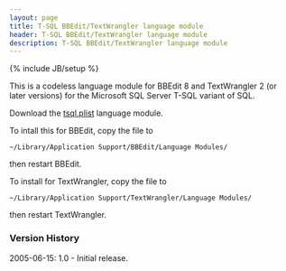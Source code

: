 ```yaml
---
layout: page
title: T-SQL BBEdit/TextWrangler language module
header: T-SQL BBEdit/TextWrangler language module
description: T-SQL BBEdit/TextWrangler language module
---
```

{% include JB/setup %}

This is a codeless language module for BBEdit 8 and TextWrangler 2 (or later versions) for the Microsoft SQL Server T-SQL variant of SQL.

Download the [tsql.plist](tsql.plist) language module.

To intall this for BBEdit, copy the file to

`~/Library/Application Support/BBEdit/Language Modules/`

then restart BBEdit.

To install for TextWrangler, copy the file to

`~/Library/Application Support/TextWrangler/Language Modules/`

then restart TextWrangler.

### Version History
2005-06-15: 1.0 - Initial release.
